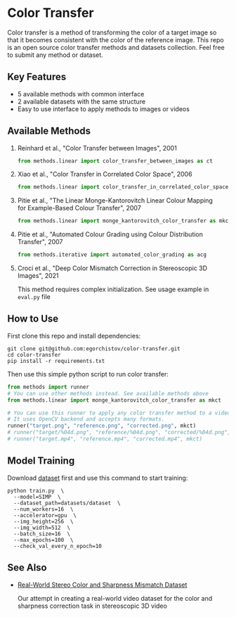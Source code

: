 # Color Transfer

Color transfer is a&nbsp;method of&nbsp;transforming the color of&nbsp;a&nbsp;target image so that it becomes consistent with the color of&nbsp;the&nbsp;reference image. This repo is&nbsp;an&nbsp;open source color transfer methods and datasets collection. Feel free to&nbsp;submit any method or&nbsp;dataset.

## Key Features

* 5 available methods with common interface
* 2 available datasets with the same structure
* Easy to use interface to apply methods to images or videos

## Available Methods

1. Reinhard&nbsp;et&nbsp;al., "Color Transfer between Images", 2001

    ```python
    from methods.linear import color_transfer_between_images as ct
    ```

2. Xiao&nbsp;et&nbsp;al., "Color Transfer in&nbsp;Correlated Color Space", 2006

    ```python
    from methods.linear import color_transfer_in_correlated_color_space as ct_ccs
    ```

3. Pitie&nbsp;et&nbsp;al., "The Linear Monge-Kantorovitch Linear Colour Mapping for&nbsp;Example-Based Colour Transfer", 2007

    ```python
    from methods.linear import monge_kantorovitch_color_transfer as mkct
    ```

4. Pitie&nbsp;et&nbsp;al., "Automated Colour Grading using Colour Distribution Transfer", 2007

    ```python
    from methods.iterative import automated_color_grading as acg
    ```

5. Croci&nbsp;et&nbsp;al., "Deep Color Mismatch Correction in&nbsp;Stereoscopic 3D Images", 2021

    This method requires complex initialization. See usage example in `eval.py` file

## How to Use

First clone this repo and install dependencies:

```shell
git clone git@github.com:egorchistov/color-transfer.git
cd color-transfer
pip install -r requirements.txt
```

Then use this simple python script to&nbsp;run color transfer:

```python
from methods import runner
# You can use other methods instead. See available methods above
from methods.linear import monge_kantorovitch_color_transfer as mkct

# You can use this runner to apply any color transfer method to a video or a frame sequence.
# It uses OpenCV backend and accepts many formats.
runner("target.png", "reference.png", "corrected.png", mkct)
# runner("target/%04d.png", "reference/%04d.png", "corrected/%04d.png", mkct)
# runner("target.mp4", "reference.mp4", "corrected.mp4", mkct)
```

## Model Training

Download [dataset](https://www.kaggle.com/datasets/egorchistov/dcmc-dataset) first and use this command to start training:

```shell
python train.py  \
  --model=SIMP  \
  --dataset_path=datasets/dataset  \
  --num_workers=16  \
  --accelerator=gpu  \
  --img_height=256  \
  --img_width=512  \
  --batch_size=16  \
  --max_epochs=100  \
  --check_val_every_n_epoch=10
```

## See Also

* [Real-World Stereo Color and Sharpness Mismatch Dataset](https://videoprocessing.ai/datasets/stereo-mismatch.html)

   Our attempt in creating a real-world video dataset for the color and sharpness correction task in stereoscopic 3D video
